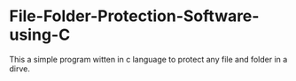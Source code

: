 # File-Folder-Protection-Software-using-C

This a simple program witten in c language to protect any file and folder  in  a dirve.
